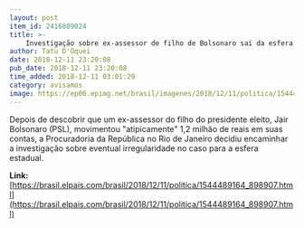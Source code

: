 ```yaml
---
layout: post
item_id: 2416809024
title: >-
    Investigação sobre ex-assessor de filho de Bolsonaro sai da esfera federal para estadual
author: Tatu D'Oquei
date: 2018-12-11 23:20:08
pub_date: 2018-12-11 23:20:08
time_added: 2018-12-11 03:01:29
category: avisamos
image: https://ep00.epimg.net/brasil/imagenes/2018/12/11/politica/1544489164_898907_1544489320_rrss_normal.jpg
---
```


Depois de descobrir que um ex-assessor do filho do presidente eleito, Jair Bolsonaro (PSL), movimentou "atipicamente" 1,2 milhão de reais em suas contas, a Procuradoria da República no Rio de Janeiro decidiu encaminhar a investigação sobre eventual irregularidade no caso para a esfera estadual.

**Link:** [https://brasil.elpais.com/brasil/2018/12/11/politica/1544489164_898907.html](https://brasil.elpais.com/brasil/2018/12/11/politica/1544489164_898907.html)

